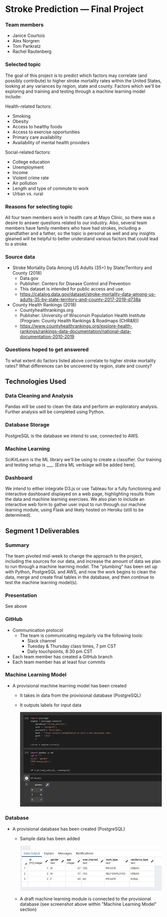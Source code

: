 # Stroke Prediction — Final Project

### Team members
- Janice Courtois
- Alex Norgren
- Tom Pankratz
- Rachel Rautenberg

### Selected topic
The goal of this project is to predict which factors may correlate (and possibly contribute) to higher stroke mortality rates within the United States, looking at any variances by region, state and county. Factors which we'll be exploring and training and testing through a machine learning model include:

Health-related factors:
- Smoking
- Obesity
- Access to healthy foods
- Access to exercise opportunities
- Primary care availability
- Availability of mental health providers

Social-related factors:
- College education
- Unemployment
- Income	
- Violent crime rate
- Air pollution
- Length and type of commute to work
- Urban vs. rural

### Reasons for selecting topic
All four team members work in health care at Mayo Clinic, so there was a desire to answer questions related to our industry. Also, several team members have family members who have had strokes, including a grandfather and a father, so the topic is personal as well and any insights gleaned will be helpful to better understand various factors that could lead to a stroke.

### Source data

- Stroke Mortality Data Among US Adults (35+) by State/Territory and County (2018)
    - Data.gov
    - Publisher: Centers for Disease Control and Prevention
    - This dataset is intended for public access and use.
    - https://catalog.data.gov/dataset/stroke-mortality-data-among-us-adults-35-by-state-territory-and-county-2017-2019-d738a
- County Health Rankings (2018)
    - Countyhealthrankings.org
    - Publisher: University of Wisconsin Population Health Institute (Program: County Health Rankings & Roadmaps (CHR&R))
    - https://www.countyhealthrankings.org/explore-health-rankings/rankings-data-documentation/national-data-documentation-2010-2019

### Questions hoped to get answered
To what extent do factors listed above correlate to higher stroke mortality rates? What differences can be uncovered by region, state and county?

## Technologies Used

### Data Cleaning and Analysis
Pandas will be used to clean the data and perform an exploratory analysis. Further analysis will be completed using Python.

### Database Storage
PostgreSQL is the database we intend to use, connected to AWS.

### Machine Learning
SciKitLearn is the ML library we'll be using to create a classifier. Our training and testing setup is ___. [Extra ML verbiage will be added here].

### Dashboard
We intend to either integrate D3.js or use Tableau for a fully functioning and interactive dashboard displayed on a web page, highlighting results from the data and machine learning exercises. We also plan to include an interactive web form to gather user input to run through our machine learning module, using Flask and likely hosted on Heroku (still to be determined).

## Segment 1 Deliverables

### Summary
The team pivoted mid-week to change the approach to the project, including the sources for our data, and increase the amount of data we plan to run through a machine learning model. The "plumbing" has been set up with Python, PostgreSQL and AWS, and now the work begins to clean the data, merge and create final tables in the database, and then continue to test the machine learning model(s).

### Presentation
See above

### GitHub

- Communication protocol
    - The team is communicating regularly via the following tools:
        - Slack channel
        - Tuesday & Thursday class times, 7 pm CST
        - Daily touchpoints, 8:30 pm CST
- Each team member has created a GitHub branch
- Each team member has at least four commits

### Machine Learning Model

- A provisional machine learning model has been created
    - It takes in data from the provisional database (PostgreSQL)
    - It outputs labels for input data

        ![Original attempt](Resources/updated_ML_to_Database.PNG)

### Database

- A provisional database has been created (PostgreSQL)
    - Sample data has been added

        ![Original attempt](Resources/database_table1_mockup.jpg)

    - A draft machine learning module is connected to the provisional database (see screenshot above within "Machine Learning Model" section)




